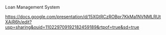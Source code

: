 Loan Management System


https://docs.google.com/presentation/d/15XGtRCzROBpr7KkMa1NVNMLRUtXAiR6h/edit?usp=sharing&ouid=110229709192182459189&rtpof=true&sd=true
